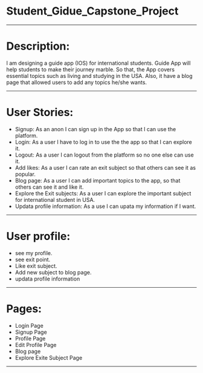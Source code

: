 # Student_Gidue_Capstone_Project

**************************************************************************************************************

 # Description:
 I am designing a guide app (IOS) for international students. Guide App will help students to make their journey marble. So that, the App covers essential topics such as living and studying in the USA. Also, it have a blog page that allowed users to add any topics he/she wants.

**************************************************************************************************************

 # User Stories:

- Signup: As an anon I can sign up in the App so that I can use the platform.
- Login: As a user I have to log in to use the the app so that I can explore it.
- Logout: As a user I can logout from the platform so no one else can use it.
- Add likes: As a user I can rate an exit subject so that others can see it as popular.
- Blog page: As a user I can add important topics to the app, so that others can see it and like it.
- Explore the Exit subjects: As a user I can explore the important subject for international student in USA.
- Updata profile information: As a use I can upata my information if I want.
**************************************************************************************************************
 
# User profile:

- see my profile.
- see exit point.
- Like exit subject.
- Add new subject to blog page.
- updata profile information

**************************************************************************************************************
# Pages:

- Login Page
- Signup Page
- Profile Page
- Edit Profile Page
- Blog page
- Explore Exite Subject Page
**************************************************************************************************************

